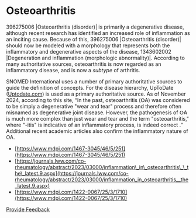 # Osteoarthritis

396275006 |Osteoarthritis (disorder)| is primarily a degenerative disease, although recent research has identified an increased role of inflammation as an inciting cause. Because of this, 396275006 |Osteoarthritis (disorder)| should now be modeled with a morphology that represents both the inflammatory and degenerative aspects of the disease, 1343602002 |Degeneration and inflammation (morphologic abnormality)|. According to many authoritative sources, osteoarthritis is now regarded as an inflammatory disease, and is now a _subtype_ of arthritis.

SNOMED International uses a number of primary authoritative sources to guide the definition of concepts. For the disease hierarchy, UpToDate ([Uptodate.com](http://uptodate.com)) is used as a primary authoritative source. As of November 2024, according to this site, “In the past, οѕteоаrthritiѕ (ՕΑ) was considered to be simply a degenerative "wear and tear" process and therefore often misnamed as degenerative joint disease. However, the pathogenesis of ՕΑ is much more complex than just wear and tear and the term "οѕteоarthritis," where "-itis" is indicative of an inflammatory process, is indeed correct .” Additional recent academic articles also confirm the inflammatory nature of OA.

* [https://www.mdpi.com/1467-3045/46/5/251](https://www.mdpi.com/1467-3045/46/5/251)
* [https://journals.lww.com/co-rheumatology/abstract/2023/03000/inflammation\_in\_osteoarthritis\_\_the\_latest.9.aspx](https://journals.lww.com/co-rheumatology/abstract/2023/03000/inflammation_in_osteoarthritis__the_latest.9.aspx)
* [https://www.mdpi.com/1422-0067/25/3/1710](https://www.mdpi.com/1422-0067/25/3/1710)

<a href="https://docs.google.com/forms/d/e/1FAIpQLScTmbZIf0UEQwYDkY27EEWBkaiYkHSbR0_9DmFrMLXoQLyL7Q/viewform?usp=pp_url&#x26;entry.1767247133=SCT+Editorial+Guide&#x26;entry.670899847=Osteoarthritis" class="button primary">Provide Feedback</a>
